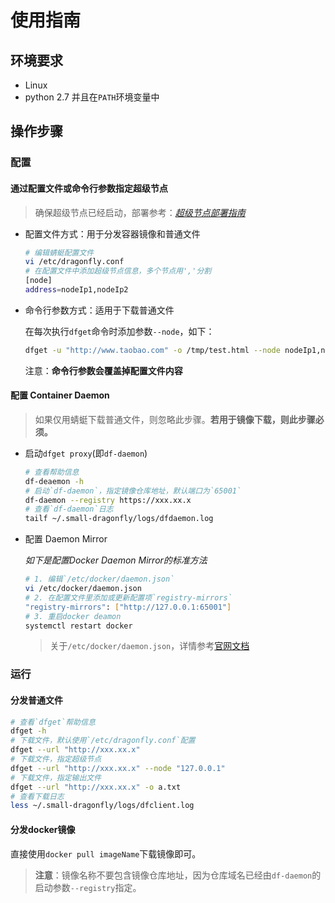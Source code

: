# 使用指南

## 环境要求

* Linux
* python 2.7 并且在`PATH`环境变量中

## 操作步骤

### 配置

#### 通过配置文件或命令行参数指定超级节点
> 确保超级节点已经启动，部署参考：*[超级节点部署指南](./install_server.md)*

* 配置文件方式：用于分发容器镜像和普通文件
  ```sh
  # 编辑蜻蜓配置文件
  vi /etc/dragonfly.conf
  # 在配置文件中添加超级节点信息，多个节点用','分割
  [node]
  address=nodeIp1,nodeIp2
  ```

* 命令行参数方式：适用于下载普通文件

  在每次执行`dfget`命令时添加参数`--node`，如下：
  ```sh
  dfget -u "http://www.taobao.com" -o /tmp/test.html --node nodeIp1,nodeIp2
  ```

  注意：**命令行参数会覆盖掉配置文件内容**

#### 配置 Container Daemon

> 如果仅用蜻蜓下载普通文件，则忽略此步骤。**若用于镜像下载，则此步骤必须。**

* 启动`dfget proxy`(即`df-daemon`)
  ```sh
  # 查看帮助信息
  df-deaemon -h
  # 启动`df-daemon`，指定镜像仓库地址，默认端口为`65001`
  df-daemon --registry https://xxx.xx.x
  # 查看`df-daemon`日志
  tailf ~/.small-dragonfly/logs/dfdaemon.log
  ```

* 配置 Daemon Mirror

  _如下是配置Docker Daemon Mirror的标准方法_
  ```sh
  # 1. 编辑`/etc/docker/daemon.json`
  vi /etc/docker/daemon.json
  # 2. 在配置文件里添加或更新配置项`registry-mirrors`
  "registry-mirrors": ["http://127.0.0.1:65001"]
  # 3. 重启docker deamon
  systemctl restart docker
  ```
  > 关于`/etc/docker/daemon.json`，详情参考[官网文档](https://docs.docker.com/registry/recipes/mirror/#configure-the-cache)

### 运行

#### 分发普通文件

```sh
# 查看`dfget`帮助信息
dfget -h
# 下载文件，默认使用`/etc/dragonfly.conf`配置
dfget --url "http://xxx.xx.x"
# 下载文件，指定超级节点
dfget --url "http://xxx.xx.x" --node "127.0.0.1"
# 下载文件，指定输出文件
dfget --url "http://xxx.xx.x" -o a.txt
# 查看下载日志
less ~/.small-dragonfly/logs/dfclient.log
```

#### 分发docker镜像

直接使用`docker pull imageName`下载镜像即可。

> **注意**：镜像名称不要包含镜像仓库地址，因为仓库域名已经由`df-daemon`的启动参数`--registry`指定。

